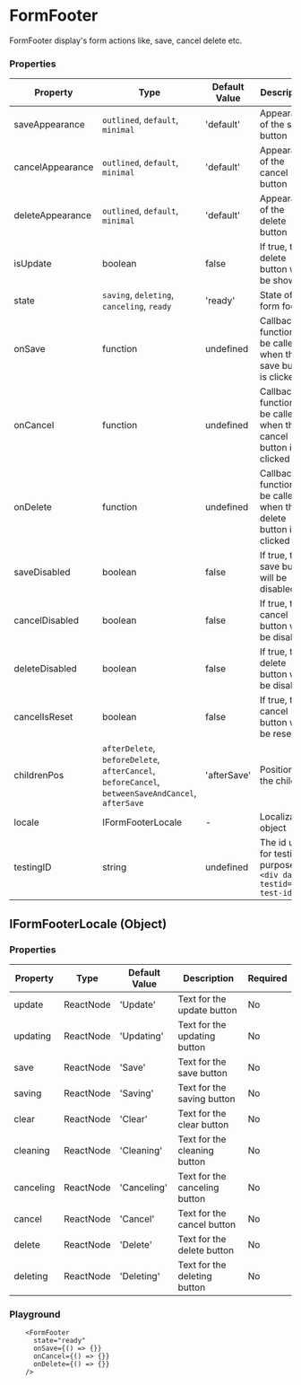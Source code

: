 # FormFooter

FormFooter display's form actions like, save, cancel delete etc.

### Properties

|Property|Type|Default Value|Description|Required|
|---|---|---|---|---|
|saveAppearance|`outlined`, `default`, `minimal`|'default'|Appearance of the save button|No|
|cancelAppearance|`outlined`, `default`, `minimal`|'default'|Appearance of the cancel button|No|
|deleteAppearance|`outlined`, `default`, `minimal`|'default'|Appearance of the delete button|No|
|isUpdate|boolean|false|If true, the delete button will be shown|No|
|state|`saving`, `deleting`, `canceling`, `ready`|'ready'|State of the form footer|No|
|onSave|function|undefined|Callback function to be called when the save button is clicked|No|
|onCancel|function|undefined|Callback function to be called when the cancel button is clicked|No|
|onDelete|function|undefined|Callback function to be called when the delete button is clicked|No|
|saveDisabled|boolean|false|If true, the save button will be disabled|No|
|cancelDisabled|boolean|false|If true, the cancel button will be disabled|No|
|deleteDisabled|boolean|false|If true, the delete button will be disabled|No|
|cancelIsReset|boolean|false|If true, the cancel button will be reset|No|
|childrenPos|`afterDelete`, `beforeDelete`, `afterCancel`, `beforeCancel`, `betweenSaveAndCancel`, `afterSave`|'afterSave'|Position of the children|No|
|locale|IFormFooterLocale|-|Localization object|No|
|testingID| string | undefined | The id used for testing purposes.<br/>`<div data-testid="my-test-id"/>` |No|

## IFormFooterLocale (Object)

### Properties

|Property|Type|Default Value|Description|Required|
|---|---|---|---|---|
|update|ReactNode|'Update'|Text for the update button|No|
|updating|ReactNode|'Updating'|Text for the updating button|No|
|save|ReactNode|'Save'|Text for the save button|No|
|saving|ReactNode|'Saving'|Text for the saving button|No|
|clear|ReactNode|'Clear'|Text for the clear button|No|
|cleaning|ReactNode|'Cleaning'|Text for the cleaning button|No|
|canceling|ReactNode|'Canceling'|Text for the canceling button|No|
|cancel|ReactNode|'Cancel'|Text for the cancel button|No|
|delete|ReactNode|'Delete'|Text for the delete button|No|
|deleting|ReactNode|'Deleting'|Text for the deleting button|No|

### Playground

```tsx
    <FormFooter
      state="ready"
      onSave={() => {}}
      onCancel={() => {}}
      onDelete={() => {}}
    />
```